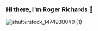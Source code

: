 ### Hi there, I'm Roger Richards 👋

![shutterstock_1474930040 (1)](https://user-images.githubusercontent.com/20470279/116913551-a1942d00-ac17-11eb-9be8-471ecf094e8d.jpg)

<!--
**rrich360/rrich360** is a ✨ _special_ ✨ repository because its `README.md` (this file) appears on your GitHub profile.

A creative and meticulous Software Engineer with 5 years of experience in developing effective software solutions. I have utilized 
standard methodology and statistical tools to analyze, manipulate, and interpret large sets of client data. I am eager to join
a company to bring in top-class problem-solving skills. In previous roles, I have reduced app memory consumption by 30% with 
thread-safe solutions for caching. Closely collaborated with team members to identify and quickly address problems.

Here are some ideas to get you started:

- 🔭 I’m currently working on reactjs portfolio website to deploy on AWS.
- 🌱 I’m currently learning react js and react native to build web and mobile full stack applications.
- 👯 I’m looking to collaborate on software development projects.
- 🤔 I’m looking for help with how to deploy react js website on AWS.
- 💬 Ask me about anything relating to web development, Java applications, and react packages like router, buildStyles or Download Link.
- 📫 How to reach me: Roger.Richards07@gmail.com or https://www.linkedin.com/in/roger-richards-466358135/
- 😄 Pronouns: he/him
- ⚡ Fun fact: I love art and I created my first logo in 2012 for a mid-size company called Mobile Solutions. The logo also consisted of     using stencils with acrylic spray paint.. 
-->
